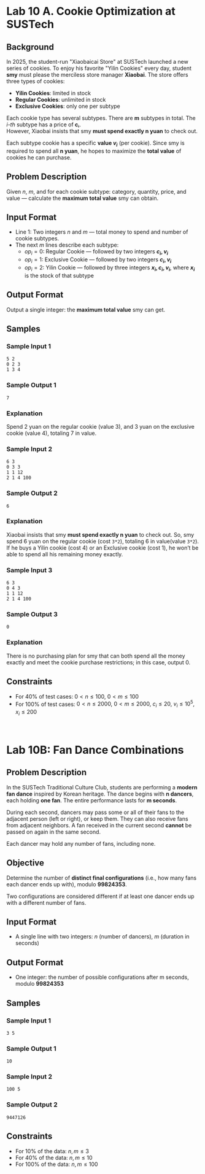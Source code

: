 # Lab 10 A. Cookie Optimization at SUSTech

## Background

In 2025, the student-run "Xiaobaicai Store" at SUSTech launched a new series of cookies. To enjoy his favorite "Yilin Cookies" every day, student **smy** must please the merciless store manager **Xiaobai**. The store offers three types of cookies:

* **Yilin Cookies**: limited in stock
* **Regular Cookies**: unlimited in stock
* **Exclusive Cookies**: only one per subtype

Each cookie type has several subtypes. There are **m** subtypes in total. The *i-th* subtype has a price of **cᵢ**.\
However, Xiaobai insists that smy **must spend exactly n yuan** to check out.

Each subtype cookie has a specific **value $v_i$** (per cookie). Since smy is required to spend all **n yuan**, he hopes to maximize the **total value** of cookies he can purchase.

## Problem Description

Given $n$, $m$, and for each cookie subtype: category, quantity, price, and value — calculate the **maximum total value** smy can obtain.

## Input Format

* Line 1: Two integers $n$ and $m$ — total money to spend and number of cookie subtypes.
* The next $m$ lines describe each subtype:
  * $op_i = 0$: Regular Cookie — followed by two integers **$c_i, v_i$**
  * $op_i = 1$: Exclusive Cookie — followed by two integers **$c_i, v_i$**
  * $op_i = 2$: Yilin Cookie — followed by three integers **$x_i, c_i, v_i$**, where **$x_i$** is the stock of that subtype

## Output Format

Output a single integer: the **maximum total value** smy can get.

## Samples

### Sample Input 1

```
5 2
0 2 3
1 3 4
```

### Sample Output 1

```
7
```

### Explanation

Spend 2 yuan on the regular cookie (value 3), and 3 yuan on the exclusive cookie (value 4), totaling 7 in value.

### Sample Input 2

```
6 3
0 3 3
1 1 12
2 1 4 100
```

### Sample Output 2

```
6
```

### Explanation

Xiaobai insists that smy **must spend exactly n yuan** to check out.
So, smy spend 6 yuan on the regular cookie (cost `3*2`),  totaling 6 in value(value `3*2`).
If he buys a Yilin cookie (cost 4) or an Exclusive cookie (cost 1), he won’t be able to spend all his remaining money exactly.

### Sample Input 3

```
6 3
0 4 3
1 1 12
2 1 4 100
```

### Sample Output 3

```
0
```

### Explanation

There is no purchasing plan for smy that can both spend all the money exactly and meet the cookie purchase restrictions; in this case, output 0.

## Constraints

* For 40% of test cases: $0 < n \leq 100, \ 0 < m \leq 100$
* For 100% of test cases: $0 < n \leq 2000, \ 0 < m \leq 2000, \ c_i \leq 20, \ v_i \leq 10^5, x_i \leq 200$

<br>


# Lab 10B: Fan Dance Combinations

## Problem Description

In the SUSTech Traditional Culture Club, students are performing a **modern fan dance** inspired by Korean heritage. The dance begins with **n dancers**, each holding **one fan**. The entire performance lasts for **m seconds**.

During each second, dancers may pass some or all of their fans to the adjacent person (left or right), or keep them. They can also receive fans from adjacent neighbors. A fan received in the current second **cannot** be passed on again in the same second.

Each dancer may hold any number of fans, including none.

## Objective

Determine the number of **distinct final configurations** (i.e., how many fans each dancer ends up with), modulo **99824353**.

Two configurations are considered different if at least one dancer ends up with a different number of fans.

## Input Format

* A single line with two integers: $n$ (number of dancers), $m$ (duration in seconds)

## Output Format

* One integer: the number of possible configurations after m seconds, modulo **99824353**

## Samples

### Sample Input 1

```
3 5
```

### Sample Output 1

```
10
```

### Sample Input 2

```
100 5
```

### Sample Output 2

```
9447126
```

## Constraints

* For 10% of the data: $n, m \leq 3$
* For 40% of the data: $n, m \leq 10$
* For 100% of the data: $n, m \leq 100$
